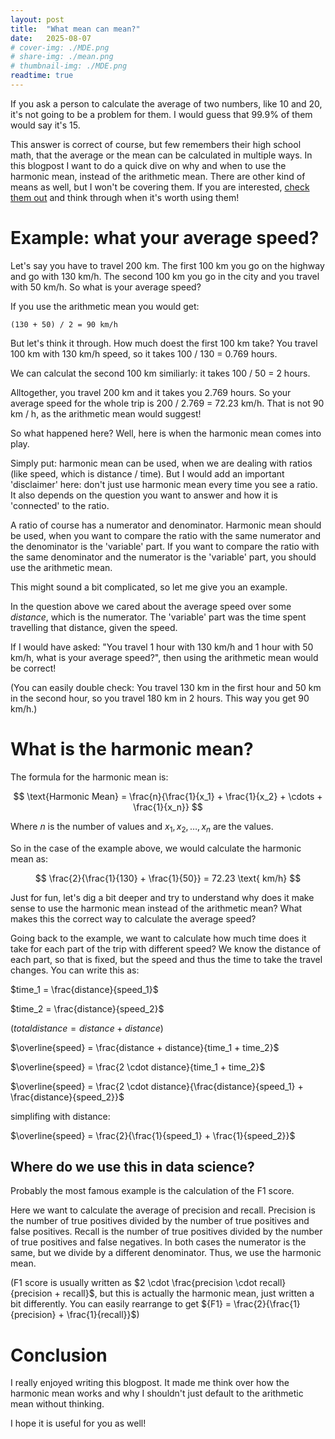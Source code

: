 ```yaml
---
layout: post
title:  "What mean can mean?"
date:   2025-08-07
# cover-img: ./MDE.png
# share-img: ./mean.png
# thumbnail-img: ./MDE.png
readtime: true
---
```


If you ask a person to calculate the average of two numbers, like 10 and 20, it's not going to be a problem for them. I would guess that 99.9% of them would say it's 15.

This answer is correct of course, but few remembers their high school math, that the average or the mean can be calculated in multiple ways. In this blogpost I want to do a quick dive on why and when to use the harmonic mean, instead of the arithmetic mean. There are other kind of means as well, but I won't be covering them. If you are interested, [check them out](https://en.wikipedia.org/wiki/Mean) and think through when it's worth using them!

# Example: what your average speed?

Let's say you have to travel 200 km. The first 100 km you go on the highway and go with 130 km/h. The second 100 km you go in the city and you travel with 50 km/h. So what is your average speed?

If you use the arithmetic mean you would get:

```
(130 + 50) / 2 = 90 km/h
```

But let's think it through.
How much doest the first 100 km take? You travel 100 km with 130 km/h speed, so it takes 100 / 130 = 0.769 hours.

We can calculat the second 100 km similiarly: it takes 100 / 50 = 2 hours.

Alltogether, you travel 200 km and it takes you 2.769 hours. So your average speed for the whole trip is 200 / 2.769 = 72.23 km/h. That is not 90 km / h, as the arithmetic mean would suggest!

So what happened here? Well, here is when the harmonic mean comes into play.

Simply put: harmonic mean can be used, when we are dealing with ratios (like speed, which is distance / time). But I would add an important 'disclaimer' here: don't just use harmonic mean every time you see a ratio. It also depends on the question you want to answer and how it is 'connected' to the ratio.

A ratio of course has a numerator and denominator. Harmonic mean should be used, when you want to compare the ratio with the same numerator and the denominator is the 'variable' part. If you want to compare the ratio with the same denominator and the numerator is the 'variable' part, you should use the arithmetic mean.

This might sound a bit complicated, so let me give you an example.

In the question above we cared about the average speed over some *distance*, which is the numerator. The 'variable' part was the time spent travelling that distance, given the speed.

If I would have asked: "You travel 1 hour with 130 km/h and 1 hour with 50 km/h, what is your average speed?", then using the arithmetic mean would be correct!

(You can easily double check: You travel 130 km in the first hour and 50 km in the second hour, so you travel 180 km in 2 hours. This way you get 90 km/h.)

# What is the harmonic mean?

The formula for the harmonic mean is:

$$
\text{Harmonic Mean} = \frac{n}{\frac{1}{x_1} + \frac{1}{x_2} + \cdots + \frac{1}{x_n}}
$$

Where $n$ is the number of values and $x_1, x_2, \ldots, x_n$ are the values.

So in the case of the example above, we would calculate the harmonic mean as:

$$
\frac{2}{\frac{1}{130} + \frac{1}{50}} = 72.23 \text{ km/h}
$$

Just for fun, let's dig a bit deeper and try to understand why does it make sense to use the harmonic mean instead of the arithmetic mean? What makes this the correct way to calculate the average speed?

Going back to the example, we want to calculate how much time does it take for each part of the trip with different speed? We know the distance of each part, so that is fixed, but the speed and thus the time to take the travel changes. You can write this as:

$time_1 = \frac{distance}{speed_1}$

$time_2 = \frac{distance}{speed_2}$

($total distance = distance + distance$)

$\overline{speed} = \frac{distance + distance}{time_1 + time_2}$

$\overline{speed} = \frac{2 \cdot distance}{time_1 + time_2}$

$\overline{speed} = \frac{2 \cdot distance}{\frac{distance}{speed_1} + \frac{distance}{speed_2}}$

simplifing with distance:

$\overline{speed} = \frac{2}{\frac{1}{speed_1} + \frac{1}{speed_2}}$

## Where do we use this in data science?

Probably the most famous example is the calculation of the F1 score.

Here we want to calculate the average of precision and recall. Precision is the number of true positives divided by the number of true positives and false positives. Recall is the number of true positives divided by the number of true positives and false negatives. In both cases the numerator is the same, but we divide by a different denominator. Thus, we use the harmonic mean.

(F1 score is usually written as $2 \cdot \frac{precision \cdot recall}{precision + recall}$, but this is actually the harmonic mean, just written a bit differently. You can easily rearrange to get ${F1} = \frac{2}{\frac{1}{precision} + \frac{1}{recall}}$)

# Conclusion

I really enjoyed writing this blogpost. It made me think over how the harmonic mean works and why I shouldn't just default to the arithmetic mean without thinking.

I hope it is useful for you as well!

